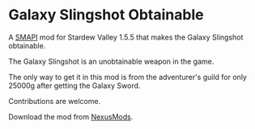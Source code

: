 # Galaxy Slingshot Obtainable
A [SMAPI](https://smapi.io/) mod for Stardew Valley 1.5.5 that makes the Galaxy Slingshot obtainable.

The Galaxy Slingshot is an unobtainable weapon in the game.

The only way to get it in this mod is from the adventurer's guild for only 25000g after getting the Galaxy Sword.

Contributions are welcome.

Download the mod from [NexusMods](https://www.nexusmods.com/stardewvalley/mods/14115).